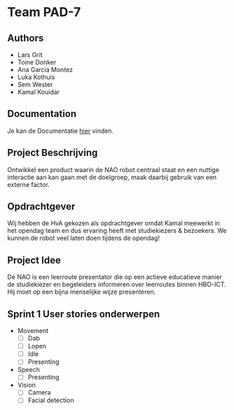# Team PAD-7

## Authors

- Lars Grit
- Toine Donker
- Ana Garcia Montez
- Luka Kothuis
- Sem Wester
- Kamal Kouidar

## Documentation

Je kan de Documentatie [hier](./docs/index.md) vinden.

## Project Beschrijving

Ontwikkel een product waarin de NAO robot centraal staat en een nuttige interactie
aan kan gaan met de doelgroep, maak daarbij gebruik van een externe factor.

## Opdrachtgever

Wij hebben de HvA gekozen als opdrachtgever omdat Kamal meewerkt in het opendag team en dus ervaring heeft
met studiekiezers & bezoekers. We kunnen de robot veel laten doen tijdens de opendag!

## Project Idee

De NAO is een leerroute presentator die op een actieve
educatieve manier de studiekiezer en begeleiders informeren over leerroutes binnen HBO-ICT. Hij moet op een bijna
menselijke wijze presenteren.

## Sprint 1 User stories onderwerpen

- Movement
  - [ ] Dab
  - [ ] Lopen
  - [ ] Idle
  - [ ] Presenting
- Speech
  - [ ] Presenting
- Vision
  - [ ] Camera
  - [ ] Facial detection
